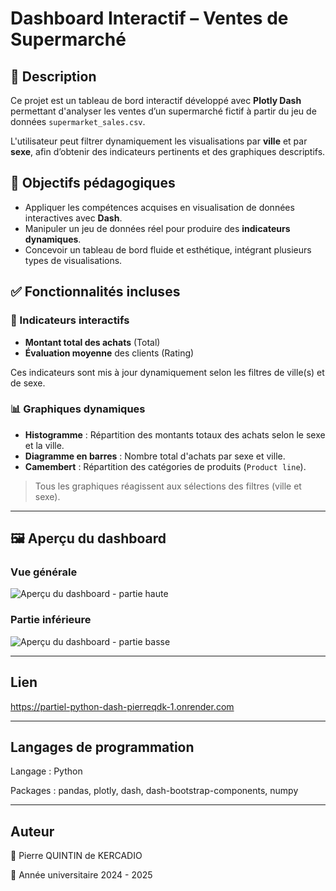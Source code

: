 # Dashboard Interactif – Ventes de Supermarché

## 📌 Description

Ce projet est un tableau de bord interactif développé avec **Plotly Dash** permettant d'analyser les ventes d’un supermarché fictif à partir du jeu de données `supermarket_sales.csv`.

L'utilisateur peut filtrer dynamiquement les visualisations par **ville** et par **sexe**, afin d’obtenir des indicateurs pertinents et des graphiques descriptifs.

## 🎯 Objectifs pédagogiques

- Appliquer les compétences acquises en visualisation de données interactives avec **Dash**.
- Manipuler un jeu de données réel pour produire des **indicateurs dynamiques**.
- Concevoir un tableau de bord fluide et esthétique, intégrant plusieurs types de visualisations.

## ✅ Fonctionnalités incluses

### 🎯 Indicateurs interactifs
- **Montant total des achats** (Total)  
- **Évaluation moyenne** des clients (Rating)

Ces indicateurs sont mis à jour dynamiquement selon les filtres de ville(s) et de sexe.

### 📊 Graphiques dynamiques
- **Histogramme** : Répartition des montants totaux des achats selon le sexe et la ville.
- **Diagramme en barres** : Nombre total d'achats par sexe et ville.
- **Camembert** : Répartition des catégories de produits (`Product line`).

> Tous les graphiques réagissent aux sélections des filtres (ville et sexe).

---

## 🖼️ Aperçu du dashboard

### Vue générale
![Aperçu du dashboard - partie haute](./Capture%20d’écran%202025-03-26%20à%2014.09.21.png)

### Partie inférieure
![Aperçu du dashboard - partie basse](./Capture%20d’écran%202025-03-26%20à%2014.09.23.png)

---

## Lien

https://partiel-python-dash-pierreqdk-1.onrender.com

---
## Langages de programmation

Langage : Python

Packages : pandas, plotly, dash, dash-bootstrap-components, numpy

---
## Auteur 

📌 Pierre QUINTIN de KERCADIO

📅 Année universitaire 2024 - 2025

